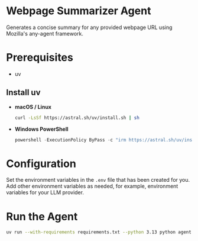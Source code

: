 # Webpage Summarizer Agent

Generates a concise summary for any provided webpage URL using Mozilla's any-agent framework.

# Prerequisites

- uv

## Install uv

- **macOS / Linux**
    ```bash
    curl -LsSf https://astral.sh/uv/install.sh | sh
    ```
- **Windows PowerShell**
    ```powershell
    powershell -ExecutionPolicy ByPass -c "irm https://astral.sh/uv/install.ps1 | iex"
    ```

# Configuration

Set the environment variables in the `.env` file that has been created for you. Add other environment variables as needed, for example, environment variables for your LLM provider.

# Run the Agent

```bash
uv run --with-requirements requirements.txt --python 3.13 python agent.py --url "https://example.com"
```
